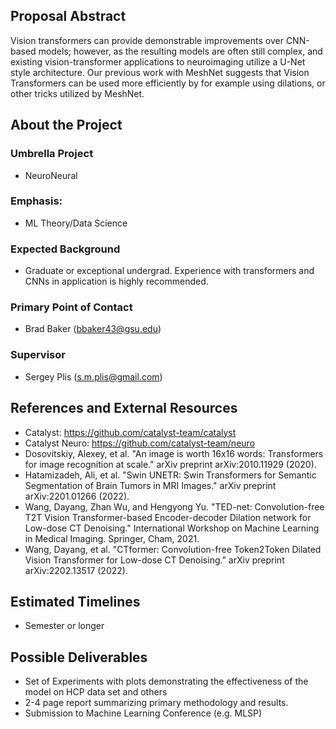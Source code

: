 ## Proposal Abstract
Vision transformers can provide demonstrable improvements over CNN-based models; however, as the resulting models are often still complex, and existing vision-transformer applications to neuroimaging utilize a U-Net style architecture. Our previous work with MeshNet suggests that Vision Transformers can be used more efficiently by for example using dilations, or other tricks utilized by MeshNet. 

## About the Project
### Umbrella Project
* NeuroNeural
### Emphasis:
* ML Theory/Data Science
### Expected Background
* Graduate or exceptional undergrad. Experience with transformers and CNNs in application is highly recommended. 
### Primary Point of Contact
* Brad Baker (bbaker43@gsu.edu)
### Supervisor
* Sergey Plis (s.m.plis@gmail.com)
## References and External Resources
* Catalyst: https://github.com/catalyst-team/catalyst
* Catalyst Neuro: https://github.com/catalyst-team/neuro
* Dosovitskiy, Alexey, et al. "An image is worth 16x16 words: Transformers for image recognition at scale." arXiv preprint arXiv:2010.11929 (2020).
* Hatamizadeh, Ali, et al. "Swin UNETR: Swin Transformers for Semantic Segmentation of Brain Tumors in MRI Images." arXiv preprint arXiv:2201.01266 (2022).
* Wang, Dayang, Zhan Wu, and Hengyong Yu. "TED-net: Convolution-free T2T Vision Transformer-based Encoder-decoder Dilation network for Low-dose CT Denoising." International Workshop on Machine Learning in Medical Imaging. Springer, Cham, 2021.
* Wang, Dayang, et al. "CTformer: Convolution-free Token2Token Dilated Vision Transformer for Low-dose CT Denoising." arXiv preprint arXiv:2202.13517 (2022).

## Estimated Timelines
* Semester or longer
## Possible Deliverables
* Set of Experiments with plots demonstrating the effectiveness of the model on HCP data set and others
* 2-4 page report summarizing primary methodology and results. 
* Submission to Machine Learning Conference (e.g. MLSP)
